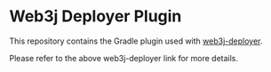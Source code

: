 # Web3j Deployer Plugin

This repository contains the Gradle plugin used with [web3j-deployer](https://github.com/web3j/web3j-deployer).

Please refer to the above web3j-deployer link for more details.
